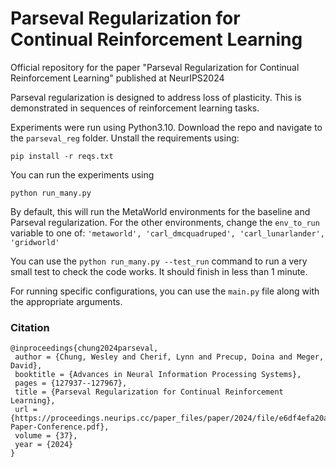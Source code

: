 # Parseval Regularization for Continual Reinforcement Learning

Official repository for the paper "Parseval Regularization for Continual Reinforcement Learning" published at NeurIPS2024

Parseval regularization is designed to address loss of plasticity. This is demonstrated in sequences of reinforcement learning tasks.

Experiments were run using Python3.10.
Download the repo and navigate to the `parseval_reg` folder. Unstall the requirements using:
```
pip install -r reqs.txt
```

You can run the experiments using
```
python run_many.py 
```
By default, this will run the MetaWorld environments for the baseline and Parseval regularization.
For the other environments, change the `env_to_run` variable to one of: `'metaworld', 'carl_dmcquadruped', 'carl_lunarlander', 'gridworld'`

You can use the `python run_many.py --test_run` command to run a very small test to check the code works. It should finish in less than 1 minute. 

For running specific configurations, you can use the `main.py` file along with the appropriate arguments.

### Citation
```
@inproceedings{chung2024parseval,
 author = {Chung, Wesley and Cherif, Lynn and Precup, Doina and Meger, David},
 booktitle = {Advances in Neural Information Processing Systems},
 pages = {127937--127967},
 title = {Parseval Regularization for Continual Reinforcement Learning},
 url = {https://proceedings.neurips.cc/paper_files/paper/2024/file/e6df4efa20adf8ef9acb80e94072a429-Paper-Conference.pdf},
 volume = {37},
 year = {2024}
}
```
